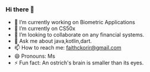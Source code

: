 ### Hi there 👋

- 🔭 I’m currently working on  Biometric Applications
- 🌱 I’m currently on CS50x
- 👯 I’m looking to collaborate on  any financial systems.
- 💬 Ask me about java,kotlin,dart.
- 📫 How to reach me: faithckorir@gmail.com
- 😄 Pronouns: Ms
- ⚡ Fun fact: An ostrich's brain is smaller than its eyes.

